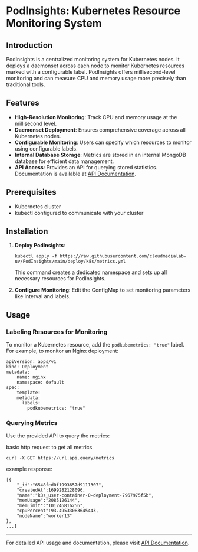 PodInsights: Kubernetes Resource Monitoring System
==================================================

Introduction
------------

PodInsights is a centralized monitoring system for Kubernetes nodes. It deploys a daemonset across each node to monitor Kubernetes resources marked with a configurable label. PodInsights offers millisecond-level monitoring and can measure CPU and memory usage more precisely than traditional tools.

Features
--------

*   **High-Resolution Monitoring**: Track CPU and memory usage at the millisecond level.
*   **Daemonset Deployment**: Ensures comprehensive coverage across all Kubernetes nodes.
*   **Configurable Monitoring**: Users can specify which resources to monitor using configurable labels.
*   **Internal Database Storage**: Metrics are stored in an internal MongoDB database for efficient data management.
*   **API Access**: Provides an API for querying stored statistics. Documentation is available at [API Documentation](https://github.com/cloudmedialab-uv/PodInsights/wiki/API-REFERENCE).

Prerequisites
-------------

*   Kubernetes cluster
*   kubectl configured to communicate with your cluster

Installation
------------

1.  **Deploy PodInsights**:
    
    ```kubectl apply -f https://raw.githubusercontent.com/cloudmedialab-uv/PodInsights/main/deploy/k8s/metrics.yml```
    
    This command creates a dedicated namespace and sets up all necessary resources for PodInsights.
    
2.  **Configure Monitoring**: Edit the ConfigMap to set monitoring parameters like interval and labels.
    

Usage
-----

### Labeling Resources for Monitoring

To monitor a Kubernetes resource, add the `podkubemetrics: "true"` label. For example, to monitor an Nginx deployment:


```
apiVersion: apps/v1 
kind: Deployment 
metadata:   
    name: nginx   
    namespace: default    
spec:
    template:
    metadata:
      labels:
        podkubemetrics: "true"
```

### Querying Metrics

Use the provided API to query the metrics:

basic http request to get all metrics

`curl -X GET https://url.api.query/metrics`

example response:

```
[{
    "_id":"6548fcd0f1993657d9111307",
    "createdAt":1699282128096,
    "name":"k8s_user-container-0-deployment-7967975f5b",
    "memUsage":"2085126144",
    "memLimit":"101246816256",
    "cpuPercent":93.49533083645443,
    "nodeName":"worker13"
},
...]
```

* * *

For detailed API usage and documentation, please visit [API Documentation](https://github.com/cloudmedialab-uv/PodInsights/wiki/API-REFERENCE).
